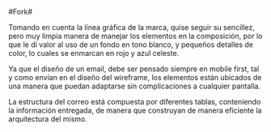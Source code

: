 #Fork#

Tomando en cuenta la línea gráfica de la marca, quise seguir su sencillez, pero muy limpia manera de manejar los elementos en la composición, por lo que le di valor al uso de un fondo en tono blanco, y pequeños detalles de color, lo cuales se enmarcan en rojo y azul celeste.

Ya que el diseño de un email, debe ser pensado siempre en mobile first, tal y como envían en el diseño del wireframe, los elementos están ubicados de una manera que puedan adaptarse sin complicaciones a cualquier pantalla.


La estructura del correo está compuesta por diferentes tablas, conteniendo la información entregada, de manera que construyan de manera eficiente la arquitectura del mismo.



